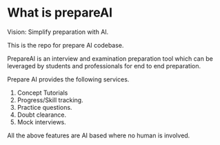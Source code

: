 # What is prepareAI

Vision: Simplify preparation with AI.

This is the repo for prepare AI codebase.

PrepareAI is an interview and examination preparation tool which can be leveraged by students and professionals for end to end preparation.

Prepare AI provides the following services.
1. Concept Tutorials
2. Progress/Skill tracking.
3. Practice questions.
4. Doubt clearance.
5. Mock interviews.


All the above features are AI based where no human is involved.

